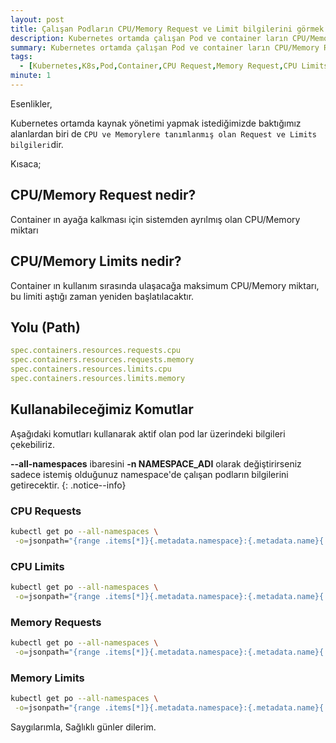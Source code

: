 ```yaml
---
layout: post
title: Çalışan Podların CPU/Memory Request ve Limit bilgilerini görmek
description: Kubernetes ortamda çalışan Pod ve container ların CPU/Memory Request ve Limit bilgilerini ekrana yazdırmak
summary: Kubernetes ortamda çalışan Pod ve container ların CPU/Memory Request ve Limit bilgilerini ekrana yazdırmak
tags: 
  - [Kubernetes,K8s,Pod,Container,CPU Request,Memory Request,CPU Limits,Memory Limits]
minute: 1
---
```


Esenlikler,

Kubernetes ortamda kaynak yönetimi yapmak istediğimizde baktığımız alanlardan biri de `CPU ve Memorylere tanımlanmış olan Request ve Limits bilgileri`dir.

Kısaca;

## CPU/Memory Request nedir?
Container ın ayağa kalkması için sistemden ayrılmış olan CPU/Memory miktarı

## CPU/Memory Limits nedir?
 Container ın kullanım sırasında ulaşacağa maksimum CPU/Memory miktarı, bu limiti aştığı zaman yeniden başlatılacaktır.

## Yolu (Path)

```yaml
spec.containers.resources.requests.cpu
spec.containers.resources.requests.memory
spec.containers.resources.limits.cpu
spec.containers.resources.limits.memory
```

## Kullanabileceğimiz Komutlar

Aşağıdaki komutları kullanarak aktif olan pod lar üzerindeki bilgileri çekebiliriz.

**--all-namespaces** ibaresini **-n NAMESPACE_ADI** olarak değiştirirseniz sadece istemiş olduğunuz namespace'de çalışan podların bilgilerini getirecektir.
{: .notice--info}

### CPU Requests
```bash
kubectl get po --all-namespaces \
 -o=jsonpath="{range .items[*]}{.metadata.namespace}:{.metadata.name}{'\n'}{range .spec.containers[*]}  {.name}:{.resources.requests.cpu}{'\n'}{end}{'\n'}{end}"
```

### CPU Limits
```bash
kubectl get po --all-namespaces \
 -o=jsonpath="{range .items[*]}{.metadata.namespace}:{.metadata.name}{'\n'}{range .spec.containers[*]}  {.name}:{.resources.limits.cpu}{'\n'}{end}{'\n'}{end}"
```

### Memory Requests
```bash
kubectl get po --all-namespaces \
 -o=jsonpath="{range .items[*]}{.metadata.namespace}:{.metadata.name}{'\n'}{range .spec.containers[*]}  {.name}:{.resources.requests.memory}{'\n'}{end}{'\n'}{end}"
```

### Memory Limits
```bash
kubectl get po --all-namespaces \
 -o=jsonpath="{range .items[*]}{.metadata.namespace}:{.metadata.name}{'\n'}{range .spec.containers[*]}  {.name}:{.resources.limits.memory}{'\n'}{end}{'\n'}{end}"
```

Saygılarımla,
Sağlıklı günler dilerim.
